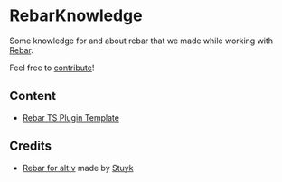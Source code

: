 # RebarKnowledge
Some knowledge for and about rebar that we made while working with [Rebar](https://rebarv.com/).

Feel free to [contribute](./CODE_OF_CONDUCT.md)!

## Content
- [Rebar TS Plugin Template](./content/RebarTsPluginTemplate.md)

## Credits
- [Rebar for alt:v](https://rebarv.com/) made by [Stuyk](https://github.com/Stuyk)